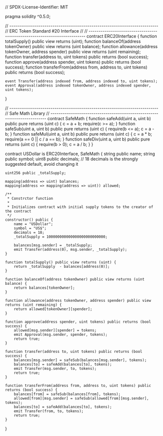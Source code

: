 // SPDX-License-Identifier: MIT

pragma solidity ^0.5.0;

// ----------------------------------------------------------------------------
// ERC Token Standard #20 Interface
//
// ----------------------------------------------------------------------------
contract ERC20Interface {
    function totalSupply() public view returns (uint);
    function balanceOf(address tokenOwner) public view returns (uint balance);
    function allowance(address tokenOwner, address spender) public view returns (uint remaining);
    function transfer(address to, uint tokens) public returns (bool success);
    function approve(address spender, uint tokens) public returns (bool success);
    function transferFrom(address from, address to, uint tokens) public returns (bool success);

    event Transfer(address indexed from, address indexed to, uint tokens);
    event Approval(address indexed tokenOwner, address indexed spender, uint tokens);
}

// ----------------------------------------------------------------------------
// Safe Math Library
// ----------------------------------------------------------------------------
contract SafeMath {
    function safeAdd(uint a, uint b) public pure returns (uint c) {
        c = a + b;
        require(c >= a);
    }
    function safeSub(uint a, uint b) public pure returns (uint c) {
        require(b <= a); c = a - b; } function safeMul(uint a, uint b) public pure returns (uint c) { c = a * b; require(a == 0 || c / a == b); } function safeDiv(uint a, uint b) public pure returns (uint c) { require(b > 0);
        c = a / b;
    }
}


contract USDollar is ERC20Interface, SafeMath {
    string public name;
    string public symbol;
    uint8 public decimals; // 18 decimals is the strongly suggested default, avoid changing it

    uint256 public _totalSupply;

    mapping(address => uint) balances;
    mapping(address => mapping(address => uint)) allowed;

    /**
     * Constrctor function
     *
     * Initializes contract with initial supply tokens to the creator of the contract
     */
    constructor() public {
        name = "USDollar";
        symbol = "US$";
        decimals = 18;
        _totalSupply = 100000000000000000000000000;

        balances[msg.sender] = _totalSupply;
        emit Transfer(address(0), msg.sender, _totalSupply);
    }

    function totalSupply() public view returns (uint) {
        return _totalSupply  - balances[address(0)];
    }

    function balanceOf(address tokenOwner) public view returns (uint balance) {
        return balances[tokenOwner];
    }

    function allowance(address tokenOwner, address spender) public view returns (uint remaining) {
        return allowed[tokenOwner][spender];
    }

    function approve(address spender, uint tokens) public returns (bool success) {
        allowed[msg.sender][spender] = tokens;
        emit Approval(msg.sender, spender, tokens);
        return true;
    }

    function transfer(address to, uint tokens) public returns (bool success) {
        balances[msg.sender] = safeSub(balances[msg.sender], tokens);
        balances[to] = safeAdd(balances[to], tokens);
        emit Transfer(msg.sender, to, tokens);
        return true;
    }

    function transferFrom(address from, address to, uint tokens) public returns (bool success) {
        balances[from] = safeSub(balances[from], tokens);
        allowed[from][msg.sender] = safeSub(allowed[from][msg.sender], tokens);
        balances[to] = safeAdd(balances[to], tokens);
        emit Transfer(from, to, tokens);
        return true;
    }
}
